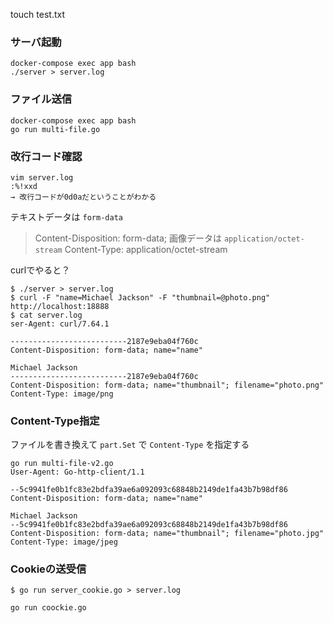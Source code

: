 touch test.txt
### サーバ起動
```
docker-compose exec app bash
./server > server.log
```
### ファイル送信
```
docker-compose exec app bash 
go run multi-file.go
```
### 改行コード確認
```
vim server.log
:%!xxd
→ 改行コードが0d0aだということがわかる
```

テキストデータは `form-data`
> Content-Disposition: form-data;
画像データは `application/octet-stream`
> Content-Type: application/octet-stream

curlでやると？
```
$ ./server > server.log
$ curl -F "name=Michael Jackson" -F "thumbnail=@photo.png" http://localhost:18888 
$ cat server.log
ser-Agent: curl/7.64.1

--------------------------2187e9eba04f760c
Content-Disposition: form-data; name="name"

Michael Jackson
--------------------------2187e9eba04f760c
Content-Disposition: form-data; name="thumbnail"; filename="photo.png"
Content-Type: image/png

```
### Content-Type指定
ファイルを書き換えて `part.Set` で `Content-Type` を指定する
```
go run multi-file-v2.go
User-Agent: Go-http-client/1.1

--5c9941fe0b1fc83e2bdfa39ae6a092093c68848b2149de1fa43b7b98df86
Content-Disposition: form-data; name="name"

Michael Jackson
--5c9941fe0b1fc83e2bdfa39ae6a092093c68848b2149de1fa43b7b98df86
Content-Disposition: form-data; name="thumbnail"; filename="photo.jpg"
Content-Type: image/jpeg
```

### Cookieの送受信

```
$ go run server_cookie.go > server.log
```
```
go run coockie.go
```